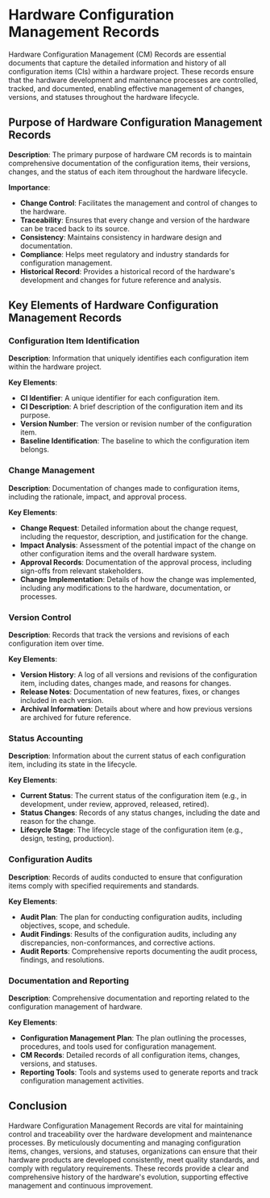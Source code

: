 # Hardware Configuration Management Records

Hardware Configuration Management (CM) Records are essential documents that capture the detailed information and history of all configuration items (CIs) within a hardware project. These records ensure that the hardware development and maintenance processes are controlled, tracked, and documented, enabling effective management of changes, versions, and statuses throughout the hardware lifecycle.

## Purpose of Hardware Configuration Management Records

**Description**: The primary purpose of hardware CM records is to maintain comprehensive documentation of the configuration items, their versions, changes, and the status of each item throughout the hardware lifecycle.

**Importance**:

- **Change Control**: Facilitates the management and control of changes to the hardware.
- **Traceability**: Ensures that every change and version of the hardware can be traced back to its source.
- **Consistency**: Maintains consistency in hardware design and documentation.
- **Compliance**: Helps meet regulatory and industry standards for configuration management.
- **Historical Record**: Provides a historical record of the hardware's development and changes for future reference and analysis.

## Key Elements of Hardware Configuration Management Records

### Configuration Item Identification

**Description**: Information that uniquely identifies each configuration item within the hardware project.

**Key Elements**:

- **CI Identifier**: A unique identifier for each configuration item.
- **CI Description**: A brief description of the configuration item and its purpose.
- **Version Number**: The version or revision number of the configuration item.
- **Baseline Identification**: The baseline to which the configuration item belongs.

### Change Management

**Description**: Documentation of changes made to configuration items, including the rationale, impact, and approval process.

**Key Elements**:

- **Change Request**: Detailed information about the change request, including the requestor, description, and justification for the change.
- **Impact Analysis**: Assessment of the potential impact of the change on other configuration items and the overall hardware system.
- **Approval Records**: Documentation of the approval process, including sign-offs from relevant stakeholders.
- **Change Implementation**: Details of how the change was implemented, including any modifications to the hardware, documentation, or processes.

### Version Control

**Description**: Records that track the versions and revisions of each configuration item over time.

**Key Elements**:

- **Version History**: A log of all versions and revisions of the configuration item, including dates, changes made, and reasons for changes.
- **Release Notes**: Documentation of new features, fixes, or changes included in each version.
- **Archival Information**: Details about where and how previous versions are archived for future reference.

### Status Accounting

**Description**: Information about the current status of each configuration item, including its state in the lifecycle.

**Key Elements**:

- **Current Status**: The current status of the configuration item (e.g., in development, under review, approved, released, retired).
- **Status Changes**: Records of any status changes, including the date and reason for the change.
- **Lifecycle Stage**: The lifecycle stage of the configuration item (e.g., design, testing, production).

### Configuration Audits

**Description**: Records of audits conducted to ensure that configuration items comply with specified requirements and standards.

**Key Elements**:

- **Audit Plan**: The plan for conducting configuration audits, including objectives, scope, and schedule.
- **Audit Findings**: Results of the configuration audits, including any discrepancies, non-conformances, and corrective actions.
- **Audit Reports**: Comprehensive reports documenting the audit process, findings, and resolutions.

### Documentation and Reporting

**Description**: Comprehensive documentation and reporting related to the configuration management of hardware.

**Key Elements**:

- **Configuration Management Plan**: The plan outlining the processes, procedures, and tools used for configuration management.
- **CM Records**: Detailed records of all configuration items, changes, versions, and statuses.
- **Reporting Tools**: Tools and systems used to generate reports and track configuration management activities.

## Conclusion

Hardware Configuration Management Records are vital for maintaining control and traceability over the hardware development and maintenance processes. By meticulously documenting and managing configuration items, changes, versions, and statuses, organizations can ensure that their hardware products are developed consistently, meet quality standards, and comply with regulatory requirements. These records provide a clear and comprehensive history of the hardware's evolution, supporting effective management and continuous improvement.
